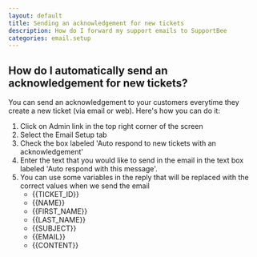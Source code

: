 ```yaml
---
layout: default
title: Sending an acknowledgement for new tickets 
description: How do I forward my support emails to SupportBee
categories: email.setup
---
```


How do I automatically send an acknowledgement for new tickets?
---------------------------------------------------------------

You can send an acknowledgement to your customers everytime they create a new ticket (via email or web). Here's how you can do it:

1. Click on Admin link in the top right corner of the screen
2. Select the Email Setup tab
3. Check the box labeled 'Auto respond to new tickets with an acknowledgement'
4. Enter the text that you would like to send in the email in the text box labeled 'Auto respond with this message'.
5. You can use some variables in the reply that will be replaced with the correct values when we send the email
    * \{\{TICKET_ID\}\}
    * \{\{NAME\}\}
    * \{\{FIRST_NAME\}\}
    * \{\{LAST_NAME\}\}
    * \{\{SUBJECT\}\}
    * \{\{EMAIL\}\}
    * \{\{CONTENT\}\}
